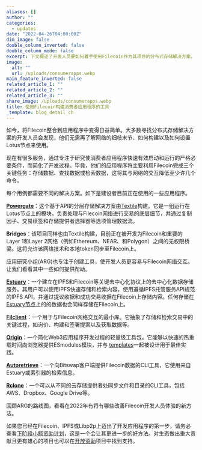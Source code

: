 ```yaml
---
aliases: []
author: ""
categories:
  - updates
date: "2022-04-26T04:00:00Z"
dim_image: false
double_column_inverted: false
double_column_mode: false
excerpt: 下文概述了开发人员要如何着手使用Filecoin作为其项目的分布式存储解决方案。
image:
  alt: ""
  url: /uploads/consumerapps.webp
main_feature_inverted: false
related_article_1: ""
related_article_2: ""
related_article_3: ""
share_image: /uploads/consumerapps.webp
title: 使用Filecoin构建消费者应用程序的工具
_template: blog_detail_ch
---
```


如今，将Filecoin整合到应用程序中变得日益简单。大多数寻找分布式存储解决方案的开发人员会发现，他们无需再了解网络的细枝末节、如何构建以及如何设置Lotus节点来使用。

现在有很多服务，通过专注于研究使消费者应用程序快速有效启动和运行的严格必要条件，而简化了开发过程。毕竟，他们的应用程序将主要利用Filecoin完成三个关键任务：存储数据、查找数据或检索数据，这将其与网络的交互降低至少许几个命令。

每个用例都需要不同的解决方案。如下是建设者目前正在使用的一些应用程序。

[**Powergate**](https://docs.filecoin.io/build/powergate/#how-to-use-powergate)：这个基于API的分层存储解决方案由[Textile](https://linktr.ee/textileio)构建。它是一组运行在Lotus节点上的模块，负责处理与Filecoin网络进行交易的底层细节，并通过复制因子、交易续签和存储提供者选择器等选项管理数据流。

**Bridges**：该项目同样也由Textile构建，目前正在被开发为Filecoin和重要的Layer 1和Layer 2网络（例如Ethereum、NEAR、和Polygon）之间的无权限桥梁。这将允许该网络技术和本地token同步至Filecoin上。

应用研究小组(ARG)也专注于创建工具，使开发人员更容易与Filecoin网络交互。让我们看看其中一些如何提供帮助。

[**Estuary**](https://github.com/application-research/estuary)：一个建立在IPFS和Filecoin等关键去中心化协议上的去中心化数据存储服务。其用户可以使用IPFS快速存储和检索内容，使用遵循IPFS托管服务API规范的IPFS API，并通过提议收据和成功交易收据在Filecoin上存储内容。任何存储在[Estuary节点](https://estuary.tech/)上的的数据也会同样存储在Filecoin上。

[**Filclient**](https://github.com/application-research/filclient)：一个用于与Filecoin网络交互的最小库。它抽象了存储和检索交易中的关键过程，如询价、构建和签署提案以及获取数据等。

[**Origin**](https://github.com/application-research/origin)：一个简化Web3应用程序开发过程的轻量级工具包。它能够以快速的热重载时间向浏览器提供ESmodules模块，并与 [templates](https://github.com/application-research/origin-playground)一起被设计用于最佳实践。

[**Autoretrieve**](https://github.com/application-research/autoretrieve)：一个向Bitswap客户端提供Filecoin数据的CLI工具，它使用来自Estuary或索引器的检索信息。

[**Rclone**](https://github.com/application-research/rclone)：一个可以从不同的云存储提供者处同步文件和目录的CLI工具，包括AWS、Dropbox、Google Drive等。

回顾ARG的路线图，看看在2022年有将有哪些改善Filecoin开发人员体验的新方法。

如果您已经在Filecoin、IPFS或Libp2p上迈出了开发应用程序的第一步，请务必查看[下阶段小额资助计划](https://github.com/filecoin-project/devgrants/blob/master/Program%20Resources/Microgrants%20README.md)，这是一个会让其更进一步的好方法。对生态做出重大贡献且更有雄心的项目也可以在[开放资助](https://github.com/filecoin-project/devgrants/tree/master?tab=readme-ov-file#open-grant)项目中找到支持。
